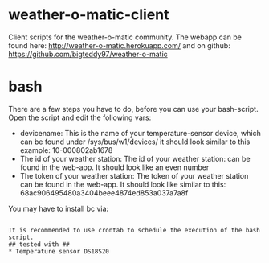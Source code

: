weather-o-matic-client
======================

Client scripts for the weather-o-matic community. The webapp can be found here: http://weather-o-matic.herokuapp.com/ and on github: https://github.com/bigteddy97/weather-o-matic
# bash #
There are a few steps you have to do, before you can use your bash-script.
Open the script and edit the following vars:
* devicename: This is the name of your temperature-sensor device, which can be found under /sys/bus/w1/devices/ it should look similar to this example: 10-000802ab1678
* The id of your weather station:
The id of your weather station: can be found in the web-app. It should look like an even number
* The token of your weather station:
The token of your weather station can be found in the web-app. It should look like similar to this:    68ac906495480a3404beee4874ed853a037a7a8f

You may have to install bc via:
```sudo apt-get install bc

It is recommended to use crontab to schedule the execution of the bash script.
## tested with ##
* Temperature sensor DS18S20
